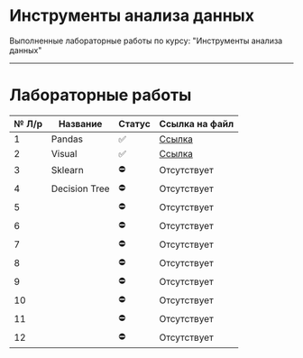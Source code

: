 # Инструменты анализа данных
Выполненные лабораторные работы по курсу: "Инструменты анализа данных"
____

# Лабораторные работы

 № Л/р | Название | Статус| Ссылка на файл
 ----- |----------|-------|------
 1 | Pandas | ✅ | [Ссылка](https://github.com/neekeetoz/Data-Analysis-Tools/blob/main/lab_1_pandas_6132_%D0%9A%D0%BB%D0%B5%D0%BF%D0%B8%D0%BA%D0%BE%D0%B2_%D0%9D%D0%B8%D0%BA%D0%B8%D1%82%D0%B0.ipynb)
 2 | Visual |  ✅ | [Ссылка](https://github.com/neekeetoz/Data-Analysis-Tools/blob/main/lab_2_visual_6132_%D0%9A%D0%BB%D0%B5%D0%BF%D0%B8%D0%BA%D0%BE%D0%B2_%D0%9D%D0%B8%D0%BA%D0%B8%D1%82%D0%B0.ipynb)
3 | Sklearn |  ⛔ | Отсутствует |
4 | Decision Tree | ⛔  | Отсутствует |
5 |  |  ⛔ | Отсутствует |
6 |  | ⛔  | Отсутствует |
7 |  | ⛔  | Отсутствует |
8 |  |⛔| Отсутствует |
9 |  |  ⛔ | Отсутствует |
10 |  |  ⛔ | Отсутствует |
11 |  |  ⛔ | Отсутствует |
12 |  | ⛔  | Отсутствует |


